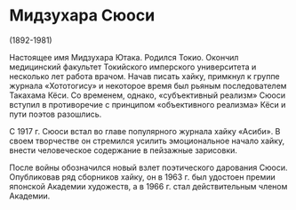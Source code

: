 # Мидзухара Сюоси

(1892-1981) 

Настоящее имя Мидзухара Ютака. Родился Токио. Окончил медицинский факультет Токийского имперского университета и несколько лет работа врачом. Начав писать хайку, примкнул к группе журнала «Хототогису» и некоторое время был рьяным последователем Такахама Кёси. Со временем, однако, «субъективный реализм» Сюоси вступил в противоречие с принципом «объективного реализма» Кёси и пути поэтов разошлись. 

С 1917 г. Сюоси встал во главе популярного журнала хайку «Асиби». В своем творчестве он стремился усилить эмоциональное начало хайку, внести человеческое содержание в пейзажные зарисовки. 

После войны обозначился новый взлет поэтического дарования Сюоси. Опубликовав ряд сборников хайку, он в 1963 г. был удостоен премии японской Академии художеств, а в 1966 г. стал действительным членом Академии.